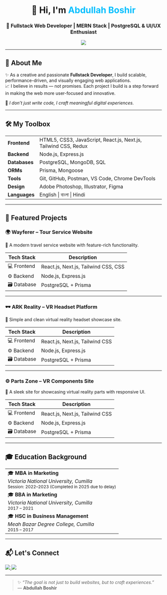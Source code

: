 <!-- Optional Banner Image -->
<!-- ![Banner](https://your-banner-url.com) -->

<h1 align="center">👋 Hi, I'm <span style="color:#00BFFF">Abdullah Boshir</span></h1>
<h3 align="center">🚀 Fullstack Web Developer | MERN Stack | PostgreSQL & UI/UX Enthusiast</h3>

<p align="center">
  <img src="https://skillicons.dev/icons?i=html,css,js,react,nextjs,tailwind,nodejs,express,redux,postgres,mongodb,prisma,figma,photoshop,illustrator" />
</p>


---

## 🧠 About Me

✨ As a creative and passionate **Fullstack Developer**, I build scalable, performance-driven, and visually engaging web applications.  
📈 I believe in results — not promises. Each project I build is a step forward in making the web more user-focused and innovative.

💬 *I don’t just write code, I craft meaningful digital experiences.*

---

## 🛠️ My Toolbox

<table>
  <tr>
    <td><strong>Frontend</strong></td>
    <td>HTML5, CSS3, JavaScript, React.js, Next.js, Tailwind CSS, Redux</td>
  </tr>
  <tr>
    <td><strong>Backend</strong></td>
    <td>Node.js, Express.js</td>
  </tr>
  <tr>
    <td><strong>Databases</strong></td>
    <td>PostgreSQL, MongoDB, SQL</td>
  </tr>
  <tr>
    <td><strong>ORMs</strong></td>
    <td>Prisma, Mongoose</td>
  </tr>
  <tr>
    <td><strong>Tools</strong></td>
    <td>Git, GitHub, Postman, VS Code, Chrome DevTools</td>
  </tr>
  <tr>
    <td><strong>Design</strong></td>
    <td>Adobe Photoshop, Illustrator, Figma</td>
  </tr>
  <tr>
    <td><strong>Languages</strong></td>
    <td>English | বাংলা | Hindi</td>
  </tr>
</table>

---

## 🌟 Featured Projects

### 🌍 **Wayferer – Tour Service Website**
🧭 A modern travel service website with feature-rich functionality.

| Tech Stack     | Description  |
|----------------|--------------|
| 💻 Frontend    | React.js, Next.js, Tailwind CSS, CSS |
| ⚙️ Backend     | Node.js, Express.js |
| 🗃️ Database    | PostgreSQL + Prisma |

---

### 🕶️ **ARK Reality – VR Headset Platform**
🎯 Simple and clean virtual reality headset showcase site.

| Tech Stack     | Description  |
|----------------|--------------|
| 💻 Frontend    | React.js, Next.js, Tailwind CSS |
| ⚙️ Backend     | Node.js, Express.js |
| 🗃️ Database    | PostgreSQL + Prisma |

---

### ⚙️ **Parts Zone – VR Components Site**
🔩 A sleek site for showcasing virtual reality parts with responsive UI.

| Tech Stack     | Description  |
|----------------|--------------|
| 💻 Frontend    | React.js, Next.js, Tailwind CSS |
| ⚙️ Backend     | Node.js, Express.js |
| 🗃️ Database    | PostgreSQL + Prisma |

---

## 🎓 Education Background

<table>
  <tr>
    <td>🎓 <strong>MBA in Marketing</strong><br><em>Victoria National University, Cumilla</em><br><small>Session: 2022–2023 (Completed in 2025 due to delay)</small></td>
  </tr>
  <tr>
    <td>🎓 <strong>BBA in Marketing</strong><br><em>Victoria National University, Cumilla</em><br><small>2017 – 2021</small></td>
  </tr>
  <tr>
    <td>🎓 <strong>HSC in Business Management</strong><br><em>Meah Bazar Degree College, Cumilla</em><br><small>2015 – 2017</small></td>
  </tr>
</table>

---

## 📬 Let's Connect

<p align="left">
  <a href="[https://linkedin.com/in/yourprofile](https://www.linkedin.com/in/abdullah-boshir-b1357324a/)" target="_blank">
    <img src="https://img.shields.io/badge/LinkedIn-blue?style=for-the-badge&logo=linkedin" />
  </a>
  <a href="mailto:abdullahboshir@email.com">
    <img src="https://img.shields.io/badge/Gmail-D14836?style=for-the-badge&logo=gmail&logoColor=white" />
  </a>
  <!-- Add other social icons here if needed -->
</p>

---

> ✨ _“The goal is not just to build websites, but to craft experiences.”_  
> — **Abdullah Boshir**
